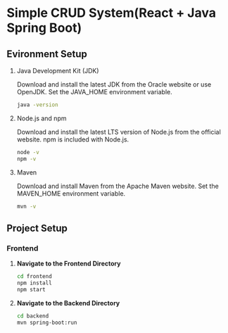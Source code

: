 # Simple CRUD System(React + Java Spring Boot)
## Evironment Setup
1. Java Development Kit (JDK)

   Download and install the latest JDK from the Oracle website or use OpenJDK.
   Set the JAVA_HOME environment variable.
   ```sh
   java -version
2. Node.js and npm

   Download and install the latest LTS version of Node.js from the official website.
   npm is included with Node.js.
   ```sh
   node -v
   npm -v
3. Maven

   Download and install Maven from the Apache Maven website.
   Set the MAVEN_HOME environment variable.
   ```sh
   mvn -v

## Project Setup

### Frontend

1. **Navigate to the Frontend Directory**
   ```sh
   cd frontend
   npm install
   npm start
2. **Navigate to the Backend Directory**
   ```sh
   cd backend
   mvn spring-boot:run
